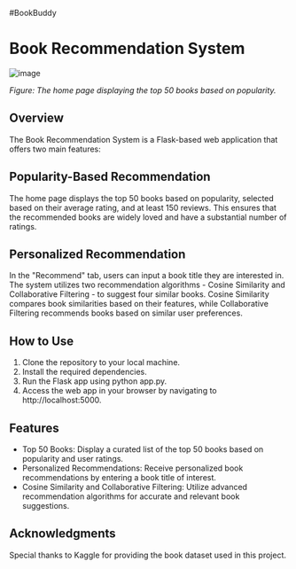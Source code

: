 #BookBuddy
# Book Recommendation System
![image](https://github.com/KarishmaKolhe51/BookRecommendationSystem/assets/134826033/42b3c4c6-bfd2-4150-a80e-c4252669e1db)

*Figure: The home page displaying the top 50 books based on popularity.*

## Overview
The Book Recommendation System is a Flask-based web application that offers two main features:

## Popularity-Based Recommendation
The home page displays the top 50 books based on popularity, selected based on their average rating, and at least 150 reviews. This ensures that the recommended books are widely loved and have a substantial number of ratings.

## Personalized Recommendation
In the "Recommend" tab, users can input a book title they are interested in. The system utilizes two recommendation algorithms - Cosine Similarity and Collaborative Filtering - to suggest four similar books. Cosine Similarity compares book similarities based on their features, while Collaborative Filtering recommends books based on similar user preferences.

## How to Use
1.	Clone the repository to your local machine.
2.	Install the required dependencies.
3.	Run the Flask app using python app.py.
4.	Access the web app in your browser by navigating to http://localhost:5000.

## Features
* Top 50 Books: Display a curated list of the top 50 books based on popularity and user ratings.
* Personalized Recommendations: Receive personalized book recommendations by entering a book title of interest.
* Cosine Similarity and Collaborative Filtering: Utilize advanced recommendation algorithms for accurate and relevant book suggestions.

## Acknowledgments
Special thanks to Kaggle for providing the book dataset used in this project.


